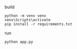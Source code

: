 build
```
python -m venv venv
venv\Scripts\activate
pip install -r requirements.txt
```

run  
```
python app.py
```
